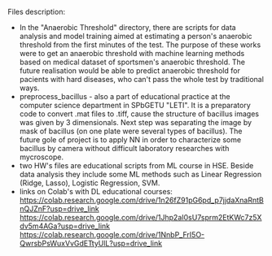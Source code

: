 Files description:
-  In the "Anaerobic Threshold" directory, there are scripts for data analysis and model training aimed at estimating a person's anaerobic threshold from the first minutes of the test.
The purpose of these works were to get an anaerobic threshold with machine learning methods based on medical dataset of sportsmen's anaerobic threshold.
The future realisation would be able to predict anaerobic threshold for pacients with hard diseases, who can't pass the whole test by traditional ways.
- preprocess_bacillus - also a part of educational practice at the computer science department in SPbGETU "LETI". It is a preparatory code to convert .mat files to .tiff,
cause the structure of bacillus images was given by 3 dimensionals. Next step was separating the image by mask of bacillus (on one plate were several types of bacillus).
The future gole of project is to apply NN in order to characterize some bacillus by camera without difficult laboratory researches with mycroscope.
- two HW's files are educational scripts from ML course in HSE. Beside data analysis they include some ML methods such as Linear Regression (Ridge, Lasso), Logistic Regression, SVM.
- links on Colab's with DL educational courses: 
https://colab.research.google.com/drive/1n26fZ91pG6pd_p7jjdaXnaRntBnQJZnF?usp=drive_link
https://colab.research.google.com/drive/1Jhp2aI0sU7sprm2EtKWc7z5Xdv5m4AGa?usp=drive_link
https://colab.research.google.com/drive/1NnbP_FrI5O-QwrsbPsWuxVvGdETtyUlL?usp=drive_link